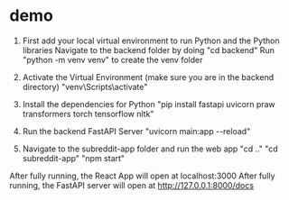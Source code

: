 # demo

1. First add your local virtual environment to run Python and the Python libraries
Navigate to the backend folder by doing "cd backend"
Run "python -m venv venv" to create the venv folder

2. Activate the Virtual Environment (make sure you are in the backend directory)
"venv\Scripts\activate"

3. Install the dependencies for Python
"pip install fastapi uvicorn praw transformers torch tensorflow nltk"

4. Run the backend FastAPI Server
"uvicorn main:app --reload"

5. Navigate to the subreddit-app folder and run the web app
   "cd .."
   "cd subreddit-app"
   "npm start"

After fully running, the React App will open at localhost:3000
After fully running, the FastAPI server will open at http://127.0.0.1:8000/docs
